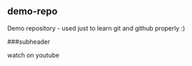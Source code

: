 ## demo-repo

Demo repository - used just to learn git and github properly :)

###subheader 

watch on youtube

